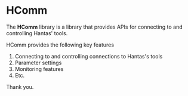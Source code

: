 HComm
=====================

The **HComm** library is a library that provides APIs for connecting to and controlling Hantas' tools.

HComm provides the following key features

1. Connecting to and controlling connections to Hantas's tools
2. Parameter settings
3. Monitoring features
4. Etc.

Thank you.

